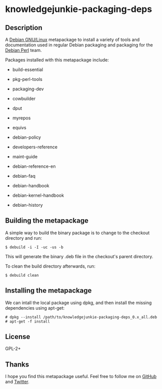 # knowledgejunkie-packaging-deps

## Description

A [Debian GNU/Linux][debian] metapackage to install a variety of tools and documentation used in
regular Debian packaging and packaging for the [Debian Perl][debian-perl] team.

Packages installed with this metapackage include:

- build-essential
- pkg-perl-tools
- packaging-dev
- cowbuilder
- dput
- myrepos
- equivs

- debian-policy
- developers-reference
- maint-guide
- debian-reference-en
- debian-faq
- debian-handbook
- debian-kernel-handbook
- debian-history


## Building the metapackage

A simple way to build the binary package is to change to the checkout directory and run:

    $ debuild -i -I -uc -us -b

This will generate the binary .deb file in the checkout's parent directory.

To clean the build directory afterwards, run:

    $ debuild clean


## Installing the metapackage

We can intall the local package using dpkg, and then install the missing dependencies using apt-get:

    # dpkg --install /path/to/knowledgejunkie-packaging-deps_0.x_all.deb
    # apt-get -f install


## License

GPL-2+


## Thanks

I hope you find this metapackage useful. Feel free to follow me on [GitHub][github] and [Twitter][twitter].

[debian]: http://www.debian.org/
[debian-perl]: https://pkg-perl.alioth.debian.org/
[github]: https://github.com/knowledgejunkie
[twitter]: http://twitter.com/nickmorrott
